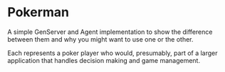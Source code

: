 # Pokerman

A simple GenServer and Agent implementation to show the difference between them
and why you might want to use one or the other.

Each represents a poker player who would, presumably, part of a larger
application that handles decision making and game management.


